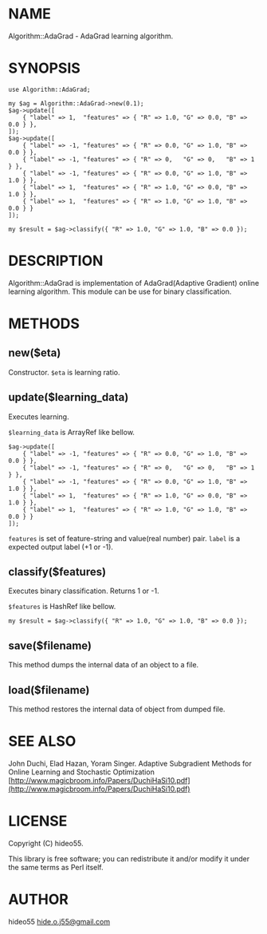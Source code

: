 # NAME

Algorithm::AdaGrad - AdaGrad learning algorithm.

# SYNOPSIS

    use Algorithm::AdaGrad;
    
    my $ag = Algorithm::AdaGrad->new(0.1);
    $ag->update([
        { "label" => 1,  "features" => { "R" => 1.0, "G" => 0.0, "B" => 0.0 } },
    ]);
    $ag->update([
        { "label" => -1, "features" => { "R" => 0.0, "G" => 1.0, "B" => 0.0 } },
        { "label" => -1, "features" => { "R" => 0,   "G" => 0,   "B" => 1 } },
        { "label" => -1, "features" => { "R" => 0.0, "G" => 1.0, "B" => 1.0 } },
        { "label" => 1,  "features" => { "R" => 1.0, "G" => 0.0, "B" => 1.0 } },
        { "label" => 1,  "features" => { "R" => 1.0, "G" => 1.0, "B" => 0.0 } }
    ]);
    
    my $result = $ag->classify({ "R" => 1.0, "G" => 1.0, "B" => 0.0 });
    

# DESCRIPTION

Algorithm::AdaGrad is implementation of AdaGrad(Adaptive Gradient) online learning algorithm. 
This module can be use for binary classification.

# METHODS

## new($eta)

Constructor.
`$eta` is learning ratio.

## update($learning\_data)

Executes learning.

`$learning_data` is ArrayRef like bellow.

    $ag->update([
        { "label" => -1, "features" => { "R" => 0.0, "G" => 1.0, "B" => 0.0 } },
        { "label" => -1, "features" => { "R" => 0,   "G" => 0,   "B" => 1 } },
        { "label" => -1, "features" => { "R" => 0.0, "G" => 1.0, "B" => 1.0 } },
        { "label" => 1,  "features" => { "R" => 1.0, "G" => 0.0, "B" => 1.0 } },
        { "label" => 1,  "features" => { "R" => 1.0, "G" => 1.0, "B" => 0.0 } }
    ]);

`features` is set of feature-string and value(real number) pair.
`label` is a expected output label (+1 or -1).

## classify($features)

Executes binary classification. 
Returns 1 or -1.

`$features` is HashRef like bellow.

    my $result = $ag->classify({ "R" => 1.0, "G" => 1.0, "B" => 0.0 });

## save($filename)

This method dumps the internal data of an object to a file.

## load($filename)

This method restores the internal data of object from dumped file.

# SEE ALSO

John Duchi, Elad Hazan, Yoram Singer. Adaptive Subgradient Methods for Online Learning and Stochastic Optimization [http://www.magicbroom.info/Papers/DuchiHaSi10.pdf](http://www.magicbroom.info/Papers/DuchiHaSi10.pdf)

# LICENSE

Copyright (C) hideo55.

This library is free software; you can redistribute it and/or modify
it under the same terms as Perl itself.

# AUTHOR

hideo55 <hide.o.j55@gmail.com>
